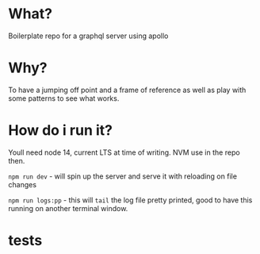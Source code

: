 # What?

Boilerplate repo for a graphql server using apollo

# Why?

To have a jumping off point and a frame of reference as well as play with some patterns to see what works.

# How do i run it?

Youll need node 14, current LTS at time of writing. NVM use in the repo then.

`npm run dev` - will spin up the server and serve it with reloading on file changes

`npm run logs:pp` - this will `tail` the log file pretty printed, good to have this running on another terminal window.

# tests
